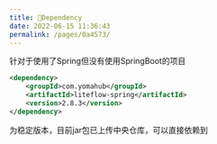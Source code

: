 ```yaml
---
title: 🧬Dependency
date: 2022-06-15 11:36:43
permalink: /pages/0a4573/
---
```


针对于使用了Spring但没有使用SpringBoot的项目

```xml
<dependency>
	<groupId>com.yomahub</groupId>
    <artifactId>liteflow-spring</artifactId>
	<version>2.8.3</version>
</dependency>
```
为稳定版本，目前jar包已上传中央仓库，可以直接依赖到
